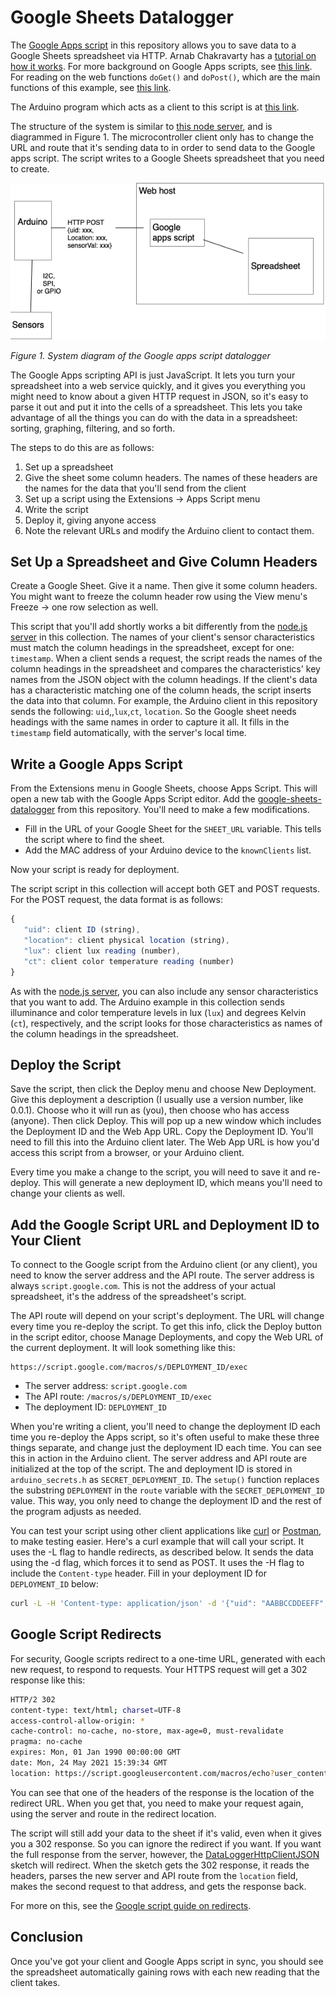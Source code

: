 
# Google Sheets Datalogger

The [Google Apps script]({{site.codeurl}}/WiFiDatalogger/google-sheets/datalogger/datalogger.gs) in this repository allows you to save data to a Google Sheets spreadsheet via HTTP. Arnab Chakravarty has a [tutorial on how it works](https://github.com/AbolTaabol/Arduino-GoogleSheet_Logger). For more background on Google Apps scripts, see [this link](https://developers.google.com/apps-script/reference/spreadsheet/spreadsheet-app). For reading on the web functions `doGet()` and `doPost()`, which are the main functions of this example, see [this link](https://developers.google.com/apps-script/guides/web).

The Arduino program which acts as a client to this script is at [this link]({{site.codeurl}}/WiFiDatalogger/DataLoggerHttpClientJSON).

The structure of the system is similar to [this node server](../node-datalogging-server/), and is diagrammed in Figure 1. The microcontroller client only has to change the URL and route that it's sending data to in order to send data to the Google apps script. The script writes to a Google Sheets spreadsheet that you need to create.

![system diagram of a datalogger connected to a Google spreadsheet, as described below.](../../images/wifi-datalogger-google-sheets.png)

_Figure 1. System diagram of the Google apps script datalogger_

The Google Apps scripting API is just JavaScript. It lets you turn your spreadsheet into a web service quickly, and it gives you everything you might need to know about a given HTTP request in JSON, so it's easy to parse it out and put it into the cells of a spreadsheet. This lets you take advantage of all the things you can do with the data in a spreadsheet: sorting, graphing, filtering, and so forth.

The steps to  do this are as follows:

1. Set up a spreadsheet
2. Give the sheet some column headers. The names of these headers are the names for the data that you'll send from the client
4. Set up a script using the Extensions -> Apps Script menu
5. Write the script
6. Deploy it, giving anyone access
7. Note the relevant URLs and modify the Arduino client to contact them. 

## Set Up a Spreadsheet and Give Column Headers
Create a Google Sheet. Give it a name. Then give it some column headers. You might want to freeze the column header row using the View menu's Freeze -> one row selection as well.

This script that you'll add shortly works a bit differently from the [node.js server](../node-datalogging-server/) in this collection. The names of your client's sensor characteristics must match the column headings in the spreadsheet, except for one: `timestamp`. When a client sends a request, the script reads the names of the column headings in the spreadsheet and compares the characteristics' key names from the JSON object with the column headings. If the client's data has a characteristic matching one of the column heads, the script inserts the data into that column. For example, the Arduino client in this repository sends the following: `uid`,,`lux`,`ct`, `location`. So the Google sheet needs headings with the same names in order to capture it all. It fills in the `timestamp` field automatically, with the server's local time.

## Write a Google Apps Script
From the Extensions menu in Google Sheets, choose Apps Script. This will open a new tab with the Google Apps Script editor. Add the [google-sheets-datalogger](https://github.com/tigoe/DataloggingExamples/tree/main/WiFiDatalogger/google-sheets-datalogger) from this repository. You'll need to make a few modifications.

* Fill in the URL of your Google Sheet for the `SHEET_URL` variable. This tells the script where to find the sheet. 
* Add the MAC address of your Arduino device to the `knownClients` list. 

Now your script is ready for deployment. 

The script script in this collection will accept both GET and POST requests. For the POST request, the data format is as follows:
````js
{
   "uid": client ID (string),
   "location": client physical location (string),
   "lux": client lux reading (number),
   "ct": client color temperature reading (number)
}
````
As with the [node.js server](../node-datalogging-server/), you can also include any sensor characteristics that you want to add. The Arduino example in this collection sends illuminance and color temperature levels in lux (`lux`) and degrees Kelvin (`ct`), respectively, and the script looks for those characteristics as names of the column headings in the spreadsheet. 

## Deploy the Script

Save the script, then click the Deploy menu and choose New Deployment. Give this deployment a description (I usually use a version number, like 0.0.1). Choose who it will run as (you), then choose who has access (anyone). Then click Deploy. This will pop up a new window which includes the Deployment ID and the Web App URL. Copy the Deployment ID. You'll need to fill this into the Arduino client later. The Web App URL is how you'd access this script from a browser, or your Arduino client.

Every time you make a change to the script, you will need to save it and re-deploy. This will generate a new deployment ID, which means you'll need to change your clients as well. 

## Add the Google Script URL and Deployment ID to Your Client

To connect to the Google script from the Arduino client (or any client), you need to know the server address and the API route. The server address is always `script.google.com`. This is not the address of your actual spreadsheet, it's the address of the spreadsheet's script. 

The API route will depend on your script's deployment. The URL will change every time you re-deploy the script. To get this info, click the Deploy button in the script editor, choose Manage Deployments, and copy the Web URL of the current deployment. It will look something like this:

````
https://script.google.com/macros/s/DEPLOYMENT_ID/exec
````

* The server address: `script.google.com`
* The API route: `/macros/s/DEPLOYMENT_ID/exec`
* The deployment ID: `DEPLOYMENT_ID`

When you're writing a client, you'll need to change the deployment ID each time you re-deploy the Apps script, so it's often useful to make these three things separate, and change just the deployment ID each time. You can see this in action in the Arduino client. The server address and API route are initialized at the top of the script. The and deployment ID is stored in `arduino_secrets.h` as `SECRET_DEPLOYMENT_ID`. The `setup()` function replaces the substring `DEPLOYMENT` in the `route` variable with the `SECRET_DEPLOYMENT_ID` value. This way, you only need to change the deployment ID and the rest of the program adjusts as needed.

You can test your script using other client applications like [curl](https://curl.se/) or [Postman](https://www.postman.com/), to make testing easier. Here's a curl example that will call your script. It uses the -L flag to handle redirects, as described below. It sends the data using the -d flag, which forces it to send as POST. It uses the -H flag to include the `Content-type` header. Fill in your deployment ID for `DEPLOYMENT_ID` below:

````sh
curl -L -H 'Content-type: application/json' -d '{"uid": "AABBCCDDEEFF", "location": "window","lux": 400,"ct": 4200}' 'https://script.google.com/macros/s/DEPLOYMENT_ID/exec'
````

## Google Script Redirects

For security, Google scripts redirect to a one-time URL, generated with each new request, to respond to requests. Your HTTPS request will get a 302 response like this:

````sh
HTTP/2 302 
content-type: text/html; charset=UTF-8
access-control-allow-origin: *
cache-control: no-cache, no-store, max-age=0, must-revalidate
pragma: no-cache
expires: Mon, 01 Jan 1990 00:00:00 GMT
date: Mon, 24 May 2021 15:39:34 GMT
location: https://script.googleusercontent.com/macros/echo?user_content_key=XXXXXXXXXXXXXXXXXXXXX
````
You can see that one of the headers of the response is the location of the redirect URL. When you get that, you need to make your request again, using the server and route in the redirect location. 

The script will still add your data to the sheet if it's valid, even when it gives you a 302 response. So you can ignore the redirect if you want. If you want the full response from the server, however, the [DataLoggerHttpClientJSON](https://github.com/tigoe/DataloggingExamples/tree/main/WiFiDatalogger/DataLoggerHttpClientJSON) sketch will redirect. When the sketch gets the 302 response, it reads the headers, parses the new server and API route from the `location` field, makes the second request to that address, and gets the response back. 

For more on this, see the [Google script guide on redirects](https://developers.google.com/apps-script/guides/content#redirects). 

## Conclusion

Once you've got your client and Google Apps script in sync, you should see the spreadsheet automatically gaining rows with each new reading that the client takes. 


